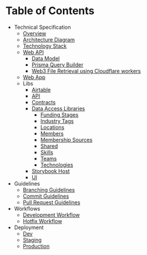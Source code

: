 # Table of Contents

- Technical Specification
  - [Overview](../README.md)
  - [Architecture Diagram](ARCHITECTURE_DIAGRAM.md)
  - [Technology Stack](TECHNOLOGY_STACK.md)
  - [Web API](../apps/web-api/README.md)
    - [Data Model](../apps/web-api/docs/DATA_MODEL.md)
    - [Prisma Query Builder](../apps/web-api/src/utils/prisma-query-builder/README.md)
    - [Web3 File Retrieval using Cloudflare workers](../apps/web-api/cloudflare/workers/web3-file-retrieval/web3-file-retrieval.md)
  - [Web App](../apps/web-app/README.md)
  - Libs
    - [Airtable](../libs/airtable/README.md)
    - [API](../libs/api/README.md)
    - [Contracts](../libs/contracts/README.md)
    - [Data Access Libraries](DATA_ACCESS_LIBRARIES.md)
      - [Funding Stages](../libs/funding-stages/data-access/README.md)
      - [Industry Tags](../libs/industry-tags/data-access/README)
      - [Locations](../libs/locations/data-access/README)
      - [Members](../libs/members/data-access/README)
      - [Membership Sources](../libs/membership-sources/data-access/README)
      - [Shared](../libs/shared/data-access/README)
      - [Skills](../libs/skills/data-access/README)
      - [Teams](../libs/teams/data-access/README)
      - [Technologies](../libs/technologies/data-access/README)
    - [Storybook Host](../libs/storybook-host/README.md)
    - [UI](../libs/ui/README.md)
- Guidelines
  - [Branching Guidelines](GUIDELINES_BRANCHING.md)
  - [Commit Guidelines](GUIDELINES_COMMIT.md)
  - [Pull Request Guidelines](GUIDELINES_PULL_REQUEST.md)
- Workflows
  - [Development Workflow](WORKFLOW_DEVELOPMENT.md)
  - [Hotfix Workflow](WORKFLOW_HOTFIX.md)
- Deployment
  - [Dev](DEPLOYMENT_DEV.md)
  - [Staging](DEPLOYMENT_STAGING.md)
  - [Production](DEPLOYMENT_PRODUCTION.md)
